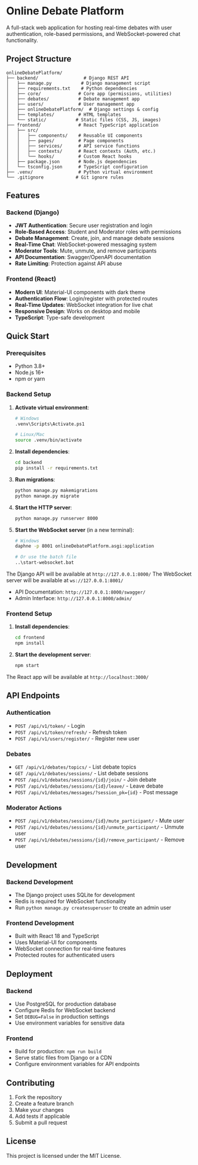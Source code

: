 # Online Debate Platform

A full-stack web application for hosting real-time debates with user authentication, role-based permissions, and WebSocket-powered chat functionality.

## Project Structure

```
onlineDebatePlatform/
├── backend/                 # Django REST API
│   ├── manage.py           # Django management script
│   ├── requirements.txt    # Python dependencies
│   ├── core/              # Core app (permissions, utilities)
│   ├── debates/           # Debate management app
│   ├── users/             # User management app
│   ├── onlineDebatePlatform/  # Django settings & config
│   ├── templates/         # HTML templates
│   └── static/           # Static files (CSS, JS, images)
├── frontend/              # React TypeScript application
│   ├── src/
│   │   ├── components/    # Reusable UI components
│   │   ├── pages/         # Page components
│   │   ├── services/      # API service functions
│   │   ├── contexts/      # React contexts (Auth, etc.)
│   │   └── hooks/         # Custom React hooks
│   ├── package.json       # Node.js dependencies
│   └── tsconfig.json      # TypeScript configuration
├── .venv/                 # Python virtual environment
└── .gitignore            # Git ignore rules
```

## Features

### Backend (Django)
- **JWT Authentication**: Secure user registration and login
- **Role-Based Access**: Student and Moderator roles with permissions
- **Debate Management**: Create, join, and manage debate sessions
- **Real-Time Chat**: WebSocket-powered messaging system
- **Moderator Tools**: Mute, unmute, and remove participants
- **API Documentation**: Swagger/OpenAPI documentation
- **Rate Limiting**: Protection against API abuse

### Frontend (React)
- **Modern UI**: Material-UI components with dark theme
- **Authentication Flow**: Login/register with protected routes
- **Real-Time Updates**: WebSocket integration for live chat
- **Responsive Design**: Works on desktop and mobile
- **TypeScript**: Type-safe development

## Quick Start

### Prerequisites
- Python 3.8+
- Node.js 16+
- npm or yarn

### Backend Setup

1. **Activate virtual environment**:
   ```bash
   # Windows
   .venv\Scripts\Activate.ps1
   
   # Linux/Mac
   source .venv/bin/activate
   ```

2. **Install dependencies**:
   ```bash
   cd backend
   pip install -r requirements.txt
   ```

3. **Run migrations**:
   ```bash
   python manage.py makemigrations
   python manage.py migrate
   ```

4. **Start the HTTP server**:
   ```bash
   python manage.py runserver 8000
   ```

5. **Start the WebSocket server** (in a new terminal):
   ```bash
   # Windows
   daphne -p 8001 onlineDebatePlatform.asgi:application
   
   # Or use the batch file
   ..\start-websocket.bat
   ```

The Django API will be available at `http://127.0.0.1:8000/`
The WebSocket server will be available at `ws://127.0.0.1:8001/`
- API Documentation: `http://127.0.0.1:8000/swagger/`
- Admin Interface: `http://127.0.0.1:8000/admin/`

### Frontend Setup

1. **Install dependencies**:
   ```bash
   cd frontend
   npm install
   ```

2. **Start the development server**:
   ```bash
   npm start
   ```

The React app will be available at `http://localhost:3000/`

## API Endpoints

### Authentication
- `POST /api/v1/token/` - Login
- `POST /api/v1/token/refresh/` - Refresh token
- `POST /api/v1/users/register/` - Register new user

### Debates
- `GET /api/v1/debates/topics/` - List debate topics
- `GET /api/v1/debates/sessions/` - List debate sessions
- `POST /api/v1/debates/sessions/{id}/join/` - Join debate
- `POST /api/v1/debates/sessions/{id}/leave/` - Leave debate
- `POST /api/v1/debates/messages/?session_pk={id}` - Post message

### Moderator Actions
- `POST /api/v1/debates/sessions/{id}/mute_participant/` - Mute user
- `POST /api/v1/debates/sessions/{id}/unmute_participant/` - Unmute user
- `POST /api/v1/debates/sessions/{id}/remove_participant/` - Remove user

## Development

### Backend Development
- The Django project uses SQLite for development
- Redis is required for WebSocket functionality
- Run `python manage.py createsuperuser` to create an admin user

### Frontend Development
- Built with React 18 and TypeScript
- Uses Material-UI for components
- WebSocket connection for real-time features
- Protected routes for authenticated users

## Deployment

### Backend
- Use PostgreSQL for production database
- Configure Redis for WebSocket backend
- Set `DEBUG=False` in production settings
- Use environment variables for sensitive data

### Frontend
- Build for production: `npm run build`
- Serve static files from Django or a CDN
- Configure environment variables for API endpoints

## Contributing

1. Fork the repository
2. Create a feature branch
3. Make your changes
4. Add tests if applicable
5. Submit a pull request

## License

This project is licensed under the MIT License. 